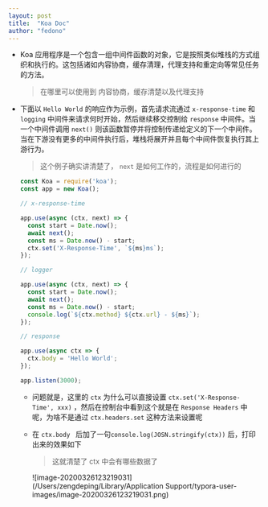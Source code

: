 ```yaml
---
layout: post
title:  "Koa Doc"
author: "fedono"
---
```


- Koa 应用程序是一个包含一组中间件函数的对象，它是按照类似堆栈的方式组织和执行的。这包括诸如内容协商，缓存清理，代理支持和重定向等常见任务的方法。 

  > 在哪里可以使用到 内容协商，缓存清楚以及代理支持

- 下面以 `Hello World`  的响应作为示例，首先请求流通过 `x-response-time` 和 `logging` 中间件来请求何时开始，然后继续移交控制给 `response` 中间件。当一个中间件调用 `next()` 则该函数暂停并将控制传递给定义的下一个中间件。当在下游没有更多的中间件执行后，堆栈将展开并且每个中间件恢复执行其上游行为。

  > 这个例子确实讲清楚了， `next` 是如何工作的，流程是如何进行的

  ```js
  const Koa = require('koa');
  const app = new Koa();
  
  // x-response-time
  
  app.use(async (ctx, next) => {
    const start = Date.now();
    await next();
    const ms = Date.now() - start;
    ctx.set('X-Response-Time', `${ms}ms`);
  });
  
  // logger
  
  app.use(async (ctx, next) => {
    const start = Date.now();
    await next();
    const ms = Date.now() - start;
    console.log(`${ctx.method} ${ctx.url} - ${ms}`);
  });
  
  // response
  
  app.use(async ctx => {
    ctx.body = 'Hello World';
  });
  
  app.listen(3000);
  ```

  - 问题就是，这里的 `ctx` 为什么可以直接设置 `ctx.set('X-Response-Time', xxx)`  ，然后在控制台中看到这个就是在 `Response Headers` 中呢，为啥不是通过 `ctx.headers.set` 这种方法来设置呢 

  - 在 `ctx.body ` 后加了一句`console.log(JOSN.stringify(ctx))` 后，打印出来的效果如下

    > 这就清楚了 ctx 中会有哪些数据了

    ![image-20200326123219031](/Users/zengdeping/Library/Application Support/typora-user-images/image-20200326123219031.png)

